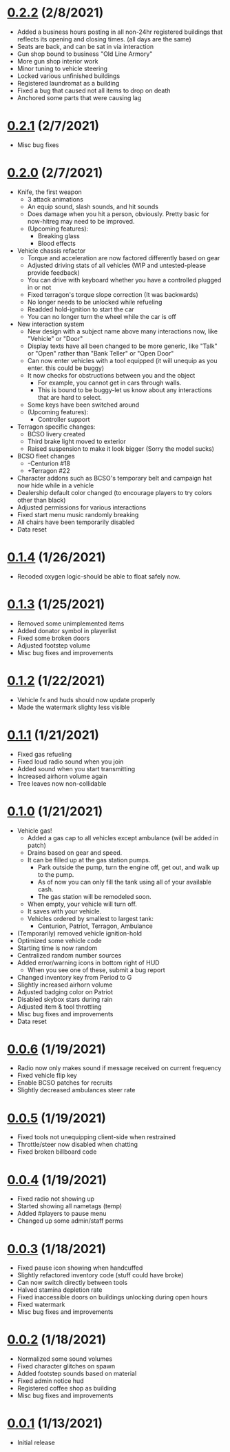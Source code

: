 # [0.2.2](#0.2.2) (2/8/2021)
- Added a business hours posting in all non-24hr registered buildings that reflects its opening and closing times. (all days are the same)
- Seats are back, and can be sat in via interaction
- Gun shop bound to business "Old Line Armory"
- More gun shop interior work
- Minor tuning to vehicle steering
- Locked various unfinished buildings
- Registered laundromat as a building
- Fixed a bug that caused not all items to drop on death
- Anchored some parts that were causing lag

# [0.2.1](#0.2.1) (2/7/2021)
- Misc bug fixes

# [0.2.0](#0.2.0) (2/7/2021)
- Knife, the first weapon
    - 3 attack animations
    - An equip sound, slash sounds, and hit sounds
    - Does damage when you hit a person, obviously. Pretty basic for now-hitreg may need to be improved.
    - (Upcoming features):
        - Breaking glass
        - Blood effects
- Vehicle chassis refactor
    - Torque and acceleration are now factored differently based on gear
    - Adjusted driving stats of all vehicles (WIP and untested-please provide feedback)
    - You can drive with keyboard whether you have a controlled plugged in or not
    - Fixed terragon's torque slope correction (It was backwards)
    - No longer needs to be unlocked while refueling
    - Readded hold-ignition to start the car
    - You can no longer turn the wheel while the car is off
- New interaction system
    - New design with a subject name above many interactions now, like "Vehicle" or "Door"
    - Display texts have all been changed to be more generic, like "Talk" or "Open" rather than "Bank Teller" or "Open Door"
    - Can now enter vehicles with a tool equipped (it will unequip as you enter. this could be buggy)
    - It now checks for obstructions between you and the object
        - For example, you cannot get in cars through walls.
        - This is bound to be buggy-let us know about any interactions that are hard to select.
    - Some keys have been switched around
    - (Upcoming features):
        - Controller support
- Terragon specific changes:
    - BCSO livery created
    - Third brake light moved to exterior
    - Raised suspension to make it look bigger (Sorry the model sucks)
- BCSO fleet changes
    - -Centurion #18
    - +Terragon #22
- Character addons such as BCSO's temporary belt and campaign hat now hide while in a vehicle
- Dealership default color changed (to encourage players to try colors other than black)
- Adjusted permissions for various interactions
- Fixed start menu music randomly breaking
- All chairs have been temporarily disabled
- Data reset

# [0.1.4](#0.1.4) (1/26/2021)
- Recoded oxygen logic-should be able to float safely now.

# [0.1.3](#0.1.3) (1/25/2021)
- Removed some unimplemented items
- Added donator symbol in playerlist
- Fixed some broken doors
- Adjusted footstep volume
- Misc bug fixes and improvements

# [0.1.2](#0.1.2) (1/22/2021)
- Vehicle fx and huds should now update properly
- Made the watermark slighty less visible

# [0.1.1](#0.1.1) (1/21/2021)
- Fixed gas refueling
- Fixed loud radio sound when you join
- Added sound when you start transmitting
- Increased airhorn volume again
- Tree leaves now non-collidable

# [0.1.0](#0.1.0) (1/21/2021)
- Vehicle gas!
    - Added a gas cap to all vehicles except ambulance (will be added in patch)
    - Drains based on gear and speed. 
    - It can be filled up at the gas station pumps.
        - Park outside the pump, turn the engine off, get out, and walk up to the pump.
        - As of now you can only fill the tank using all of your available cash.
        - The gas station will be remodeled soon.
    - When empty, your vehicle will turn off.
    - It saves with your vehicle.
    - Vehicles ordered by smallest to largest tank:
        - Centurion, Patriot, Terragon, Ambulance
- (Temporarily) removed vehicle ignition-hold
- Optimized some vehicle code
- Starting time is now random
- Centralized random number sources
- Added error/warning icons in bottom right of HUD
    - When you see one of these, submit a bug report
- Changed inventory key from Period to G
- Slightly increased airhorn volume
- Adjusted badging color on Patriot
- Disabled skybox stars during rain
- Adjusted item & tool throttling
- Misc bug fixes and improvements
- Data reset

# [0.0.6](#0.0.6) (1/19/2021)
- Radio now only makes sound if message received on current frequency
- Fixed vehicle flip key
- Enable BCSO patches for recruits
- Slightly decreased ambulances steer rate

# [0.0.5](#0.0.5) (1/19/2021)
- Fixed tools not unequipping client-side when restrained
- Throttle/steer now disabled when chatting
- Fixed broken billboard code

# [0.0.4](#0.0.4) (1/19/2021)
- Fixed radio not showing up
- Started showing all nametags (temp)
- Added #players to pause menu
- Changed up some admin/staff perms

# [0.0.3](#0.0.3) (1/18/2021)
- Fixed pause icon showing when handcuffed
- Slightly refactored inventory code (stuff could have broke)
- Can now switch directly between tools
- Halved stamina depletion rate
- Fixed inaccessible doors on buildings unlocking during open hours
- Fixed watermark
- Misc bug fixes and improvements

# [0.0.2](#0.0.2) (1/18/2021)
- Normalized some sound volumes
- Fixed character glitches on spawn
- Added footstep sounds based on material
- Fixed admin notice hud
- Registered coffee shop as building
- Misc bug fixes and improvements

# [0.0.1](#0.0.1) (1/13/2021)
- Initial release